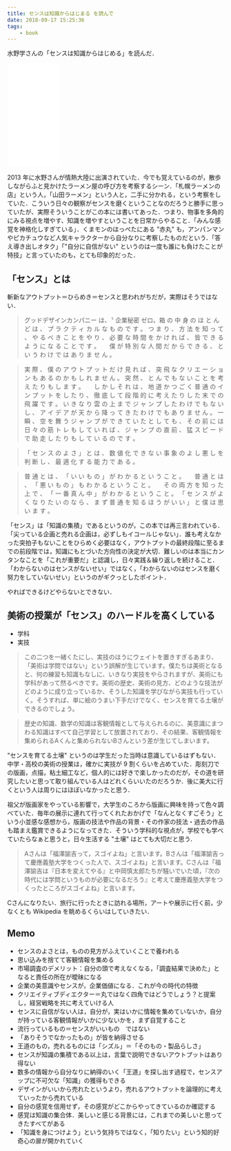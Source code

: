 ```yaml
---
title: センスは知識からはじまる を読んで
date: 2018-09-17 15:25:36
tags:
	- book
---
```


水野学さんの「センスは知識からはじめる」を読んだ．

<iframe style="width:120px;height:240px;" marginwidth="0" marginheight="0" scrolling="no" frameborder="0" src="//rcm-fe.amazon-adsystem.com/e/cm?lt1=_blank&bc1=000000&IS2=1&bg1=FFFFFF&fc1=000000&lc1=0000FF&t=tanakayutaroa-22&language=ja_JP&o=9&p=8&l=as4&m=amazon&f=ifr&ref=as_ss_li_til&asins=B00LIQMVLQ&linkId=28fd31f8fb29663f7ed38016a91a2008"></iframe>

2013 年に水野さんが情熱大陸に出演されていた．今でも覚えているのが，散歩しながらふと見かけたラーメン屋の呼び方を考察するシーン．「札幌ラーメンの店」という人，「山田ラーメン」という人と，二手に分かれる，という考察をしていた．こういう日々の観察がセンスを磨くということなのだろうと勝手に思っていたが、実際そういうことがこの本には書いてあった．つまり、物事を多角的にみる視点を増やす、知識を増やすということを日常からやること．「みんな感覚を神格化しすぎている」．くまモンのほっぺたにある "赤丸" も，アンパンマンやピカチュウなど人気キャラクターから自分なりに考察したものだという．「答え導き出しオタク」「"自分に自信がない" というのは一度も誰にも負けたことが特技」と言っていたのも，とても印象的だった．


## 「センス」とは

斬新なアウトプット＝ひらめき＝センスと思われがちだが，実際はそうではない．

> グッドデザインカンパニー は、〝 企業秘密 ゼロ〟箱 の 中 身 の ほ と ん ど は 、 プ ラ ク テ ィ カ ル な も の で す 。 つ ま り 、 方 法 を 知 っ て 、 や る べ き こ と を や り 、 必 要 な 時 間 を か け れ ば 、 皆 で き る よ う に な る こ と で す 。 　 僕 が 特 別 な 人 間 だ か ら で き る 、 と い う わ け で は あ り ま せ ん 。

> 実 際 、 僕 の ア ウ ト プ ッ ト だ け 見 れ ば 、 突 飛 な ク リ エ ー シ ョ ン も あ る の か も し れ ま せ ん 。 突 然 、 と ん で も な い こ と を 考 え た り も し ま す 。 　 し か し そ れ は 、 地 道 か つ ご く 普 通 の イ ン プ ッ ト を し た り 、 徹 底 し て 段 階 的 に 考 え た り し た 末 で の 飛 躍 で す 。 い き な り 雲 の 上 ま で ジ ャ ン プ し た わ け で も な い し 、 ア イ デ ア が 天 か ら 降 っ て き た わ け で も あ り ま せ ん 。 一 瞬 、 空 を 舞 う ジ ャ ン プ が で き て い た と し て も 、 そ の 前 に は 日 々 の 筋 ト レ も し て い れ ば 、 ジ ャ ン プ の 直 前 、 猛 ス ピ ー ド で 助 走 し た り も し て い る の で す 。

> 「 セ ン ス の よ さ 」 と は 、 数 値 化 で き な い 事 象 の よ し 悪 し を 判 断 し 、 最 適 化 す る 能 力 で あ る 。

> 普 通 と は 、 「 い い も の 」 が わ か る と い う こ と 。 　 普 通 と は 、 「 悪 い も の 」 も わ か る と い う こ と 。 　 そ の 両 方 を 知 っ た 上 で 、 「 一 番 真 ん 中 」 が わ か る と い う こ と 。 「 セ ン ス が よ く な り た い の な ら 、 ま ず 普 通 を 知 る ほ う が い い 」 と 僕 は 思 い ま す 。


「センス」は「知識の集積」であるというのが，この本では再三言われている．「尖っている企画と売れる企画は，必ずしもイコールじゃない」．誰も考えなかった突拍子もないことをひらめく必要はなく，アウトプットの最終段階に至るまでの前段階では，知識にもとづいた方向性の決定が大切．難しいのは本当にカンタンなことを「これが重要だ」と認識し，日々実践＆繰り返しを続けること．「わからないのはセンスがないせい」ではなく，「わからないのはセンスを磨く努力をしていないせい」というのがギクっとしたポイント．

やればできるけどやらないとできない．

## 美術の授業が「センス」のハードルを高くしている

- 学科
- 実技

> この二つを一緒くたにし、実技のほうにウェイトを置きすぎるあまり、「美術は学問ではない」という誤解が生じています。僕たちは美術となると、何の練習も知識もなしに、いきなり実技をやらされますが、美術にも学科があって然るべきです。美術の歴史、美術の見方、どのような技法がどのように成り立っているか、そうした知識を学びながら実技も行っていく。そうすれば、単に絵のうまい下手だけでなく、センスを育てる土壌ができるのでしょう。

> 歴史の知識、数学の知識は客観情報として与えられるのに、美意識にまつわる知識はすべて自己学習として放置されており、その結果、客観情報を集められるAくんと集められないBさんという差が生じてしまいます。

"センスを育てる土壌" というのは学生だった当時は意識しているはずもない．中学・高校の美術の授業は，確かに実技が 9 割くらいを占めていた．彫刻刀での版画，点描，粘土細工など，個人的には好きで楽しかったのだが，その道を研究したいと思って取り組んでいる人はどれくらいいたのだろうか．後に美大に行くという人は周りにはほぼいなかったと思う．

祖父が版画家をやっている影響で，大学生のころから版画に興味を持って色々調べていた．毎年の展示に連れて行ってくれたおかげで「なんとなくすごそう」という小並感な感想から，版画の技法や作品の背景・その作家の技法・過去の作品も踏まえ鑑賞できるようになってきた．そういう学科的な視点が，学校でも学べていたらなぁと思うと，日々生活する "土壌" はとても大切だと思う．

> Aさんは「福澤諭吉って，スゴイよね」と言います。Bさんは「福澤諭吉って慶應義塾大学をつくった人で、スゴイよね」と言います。Cさんは「福澤諭吉は『日本を変えてやる』と中岡慎太郎たちが騒いでいた頃，『次の時代には学問というものが必要になるだろう』と考えて慶應義塾大学をつくったところがスゴイよね」と言います。

Cさんになりたい．旅行に行ったときに訪れる場所，アートや展示に行く前，少なくとも Wikipedia を眺めるくらいはしていきたい．


## Memo

- センスのよさとは，ものの見方がふえていくことで養われる
- 思い込みを捨てて客観情報を集める
- 市場調査のデメリット：自分の頭で考えなくなる，「調査結果で決めた」となると責任の所在が曖昧になる
- 企業の美意識やセンスが，企業価値になる．これが今の時代の特徴
- クリエイティブディエクター＝丸ではなく四角ではどうでしょう？と提案し，経営戦略を共に考えていける人
- センスに自信がない人は，自分が，実はいかに情報を集めていないか，自分が持っている客観情報がいかに少ないかを，まず自覚すること
- 流行っているもの＝センスがいいもの　ではない
- 「ありそうでなかったもの」が皆を納得させる
- 王道のもの，売れるものには「シズル」＝「そのもの・製品らしさ」
- センスが知識の集積である以上は，言葉で説明できないアウトプットはあり得ない
- 数多の情報から自分なりに納得のいく「王道」を探し出す過程で，センスアップに不可欠な「知識」の獲得もできる
- デザインがいいから売れたというより，売れるアウトプットを論理的に考えていったから売れている
- 自分の感覚を信用せず，その感覚がどこからやってきているのか確認する
- 感覚は知識の集合体．美しいと感じる背景には，これまでの美しいと思ってきたすべてがある
- 「知識を身につけよう」という気持ちではなく，「知りたい」という知的好奇心の扉が開かれていく
